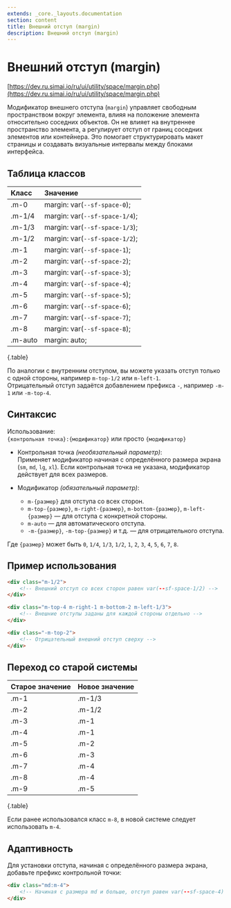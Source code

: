 ```yaml
---
extends: _core._layouts.documentation
section: content
title: Внешний отступ (margin)
description: Внешний отступ (margin)
---
```


# Внешний отступ (margin)

[https://dev.ru.simai.io/ru/ui/utility/space/margin.php](https://dev.ru.simai.io/ru/ui/utility/space/margin.php)

Модификатор внешнего отступа (`margin`) управляет свободным пространством вокруг элемента, влияя на положение элемента
относительно соседних объектов. Он не влияет на внутреннее пространство элемента, а регулирует отступ от границ соседних
элементов или контейнера. Это помогает структурировать макет страницы и создавать визуальные интервалы между блоками
интерфейса.

## Таблица классов

| Класс   | Значение                       |
|:--------|:-------------------------------|
| .m-0    | margin: var(`--sf-space-0`);   |
| .m-1/4  | margin: var(`--sf-space-1/4`); |
| .m-1/3  | margin: var(`--sf-space-1/3`); |
| .m-1/2  | margin: var(`--sf-space-1/2`); |
| .m-1    | margin: var(`--sf-space-1`);   |
| .m-2    | margin: var(`--sf-space-2`);   |
| .m-3    | margin: var(`--sf-space-3`);   |
| .m-4    | margin: var(`--sf-space-4`);   |
| .m-5    | margin: var(`--sf-space-5`);   |
| .m-6    | margin: var(`--sf-space-6`);   |
| .m-7    | margin: var(`--sf-space-7`);   |
| .m-8    | margin: var(`--sf-space-8`);   |
| .m-auto | margin: auto;                  |
{.table}

По аналогии с внутренним отступом, вы можете указать отступ только с одной стороны, например `m-top-1/2` или
`m-left-1`.  
Отрицательный отступ задаётся добавлением префикса `-`, например `-m-1` или `-m-top-4`.

## Синтаксис

Использование:  
`{контрольная точка}:{модификатор}` или просто `{модификатор}`

- Контрольная точка *(необязательный параметр)*:  
  Применяет модификатор начиная с определённого размера экрана (`sm`, `md`, `lg`, `xl`). Если контрольная точка не
  указана, модификатор действует для всех размеров.

- Модификатор *(обязательный параметр)*:

    - `m-{размер}` для отступа со всех сторон.
    - `m-top-{размер}`, `m-right-{размер}`, `m-bottom-{размер}`, `m-left-{размер}` — для отступа с конкретной стороны.
    - `m-auto` — для автоматического отступа.
    - `-m-{размер}`, `-m-top-{размер}` и т.д. — для отрицательного отступа.

Где `{размер}` может быть `0`, `1/4`, `1/3`, `1/2`, `1`, `2`, `3`, `4`, `5`, `6`, `7`, `8`.

## Пример использования

```html
<div class="m-1/2">
    <!-- Внешний отступ со всех сторон равен var(--sf-space-1/2) -->
</div>

<div class="m-top-4 m-right-1 m-bottom-2 m-left-1/3">
    <!-- Внешние отступы заданы для каждой стороны отдельно -->
</div>

<div class="-m-top-2">
    <!-- Отрицательный внешний отступ сверху -->
</div>
```

## Переход со старой системы

| Старое значение | Новое значение |
|:----------------|:---------------|
| .m-1            | .m-1/3         |
| .m-2            | .m-1/2         |
| .m-3            | .m-1           |
| .m-4            | .m-1           |
| .m-5            | .m-2           |
| .m-6            | .m-3           |
| .m-7            | .m-4           |
| .m-8            | .m-4           |
| .m-9            | .m-5           |
{.table}

Если ранее использовался класс `m-8`, в новой системе следует использовать `m-4`.

## Адаптивность

Для установки отступа, начиная с определённого размера экрана, добавьте префикс контрольной точки:

```html
<div class="md:m-4">
    <!-- Начиная с размера md и больше, отступ равен var(--sf-space-4) -->
</div>
```
